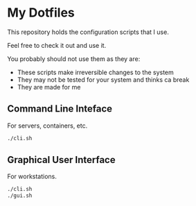 # My Dotfiles

This repository holds the configuration scripts that I use.

Feel free to check it out and use it.

You probably should not use them as they are:

- These scripts make irreversible changes to the system
- They may not be tested for your system and thinks ca break
- They are made for me

## Command Line Inteface

For servers, containers, etc.

```sh
./cli.sh
```

## Graphical User Interface

For workstations.

```sh
./cli.sh
./gui.sh
```
